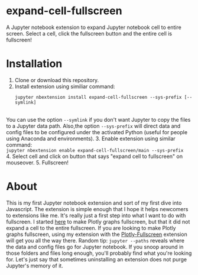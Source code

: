 # expand-cell-fullscreen
A Jupyter notebook extension to expand Jupyter notebook cell to entire screen.  Select a cell, click the fullscreen button and the entire cell is fullscreen!

# Installation
1. Clone or download this repository.
2. Install extension using similiar command: <br>
    ```
    jupyter nbextension install expand-cell-fullscreen --sys-prefix [--symlink]
    ```
<br> You can use the option ```--symlink``` if you don't want Jupyter to copy the files to a Jupyter data path.  Also,the option ```--sys-prefix``` will direct data and config files to be configured under the activated Python (useful for people using Anaconda and environments).
3. Enable extension using similar command: <br>
    ```
    jupyter nbextension enable expand-cell-fullscreen/main --sys-prefix
    ```
    <br>
4. Select cell and click on button that says "expand cell to fullscreen" on mouseover.
5. Fullscreen!

# About
This is my first Jupyter notebook extension and sort of my first dive into Javascript.  The extension is simple enough that I hope it helps newcomers to extensions like me.  It's really just a first step into what I want to do with fullscreen.  I started [here](https://github.com/nikhilkalige/plotly-fullscreen) to make Plotly graphs fullscreen, but that it did not expand a cell to the entire fullscreen.  If you are looking to make Plotly graphs fullscreen, using my extension with the [Plotly-Fullscreen](https://github.com/nikhilkalige/plotly-fullscreen) extension will get you all the way there. Random tip: ```jupyter --paths``` reveals where the data and config files go for Jupyter notebook.  If you snoop around in those folders and files long enough, you'll probably find what you're looking for.  Let's just say that sometimes uninstalling an extension does not purge Jupyter's memory of it.
